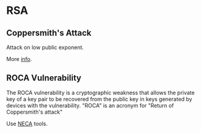 # RSA

## Coppersmith's Attack
Attack on low public exponent.

More [info](https://en.wikipedia.org/wiki/Coppersmith%27s_attack).

## ROCA Vulnerability
The ROCA vulnerability is a cryptographic weakness that allows the private key of a key pair to be recovered from the public key in keys generated by devices with the vulnerability. "ROCA" is an acronym for "Return of Coppersmith's attack"

Use [NECA](https://gitlab.com/parfaittolefo23/astuces-et-write-up-ctf/-/blob/main/Tools/neca) tools.